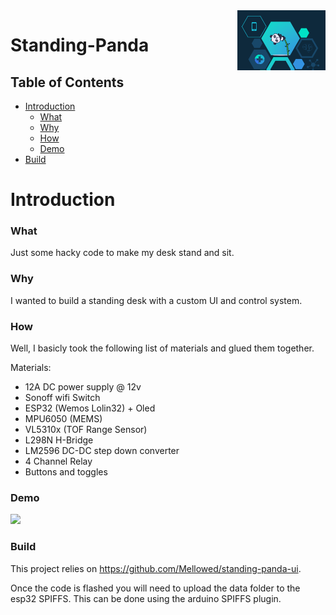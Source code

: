 <img src="https://raw.githubusercontent.com/Mellowed/documentation/main/standing-panda/home-page.PNG" align="right" height="96" />

# Standing-Panda

## Table of Contents

* [Introduction](#introduction)
  * [What](#what)
  * [Why](#why)
  * [How](#how)
  * [Demo](#demo)
* [Build](#build)
       
# Introduction

### What

Just some hacky code to make my desk stand and sit. 

### Why

I wanted to build a standing desk with a custom UI and control system. 

### How

Well, I basicly took the following list of materials and glued them together.

Materials: 
- 12A DC power supply @ 12v 
- Sonoff wifi Switch
- ESP32 (Wemos Lolin32) + Oled
- MPU6050 (MEMS)
- VL5310x (TOF Range Sensor)
- L298N H-Bridge
- LM2596 DC-DC step down converter
- 4 Channel Relay
- Buttons and toggles

### Demo

![](https://github.com/Mellowed/documentation/blob/main/standing-panda/Desk-in-action.gif)

### Build

This project relies on https://github.com/Mellowed/standing-panda-ui.

Once the code is flashed you will need to upload the data folder to the esp32 SPIFFS. This can be done using the arduino SPIFFS plugin.
